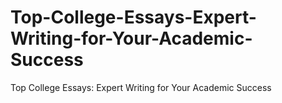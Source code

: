 # Top-College-Essays-Expert-Writing-for-Your-Academic-Success
Top College Essays: Expert Writing for Your Academic Success
